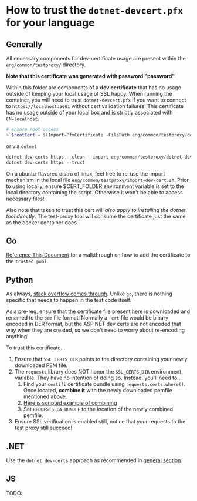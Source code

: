 # How to trust the `dotnet-devcert.pfx` for your language

## Generally

All necessary components for dev-certificate usage are present within the `eng/common/testproxy/` directory.

**Note that this certificate was generated with password "password"**

Within this folder are components of a **dev certificate** that has no usage outside of keeping your local usage of SSL happy. When running the container, you will need to trust `dotnet-devcert.pfx` if you want to connect to `https://localhost:5001` without cert validation failures. This certificate has no usage outside of your local box and is strictly associated with `CN=localhost`.

```powershell
# ensure root access
> $rootCert = $(Import-PfxCertificate -FilePath eng/common/testproxy/dotnet-devcert.pfx -CertStoreLocation 'Cert:\LocalMachine\Root')
```

or via `dotnet`

```powershell
dotnet dev-certs https --clean --import eng/common/testproxy/dotnet-devcert.pfx --password="password"
dotnet dev-certs https --trust
```

On a ubuntu-flavored distro of linux, feel free to re-use the import mechanism in the local file `eng/common/testproxy/import-dev-cert.sh`. Prior to using locally, ensure $CERT_FOLDER environment variable is set to the local directory containing the script. Otherwise it won't be able to access necessary files!

Also note that taken to trust this cert will _also apply to installing the dotnet tool directly_. The test-proxy tool will consume the certificate just the same as the docker container does.

## Go

[Reference This Document](https://forfuncsake.github.io/post/2017/08/trust-extra-ca-cert-in-go-app/) for a walkthrough on how to add the certificate to the `trusted pool`.

## Python

As always, [stack overflow comes through](https://stackoverflow.com/a/39358282). Unlike `go`, there is nothing specific that needs to happen in the test code itself.

As a pre-req, ensure that the certificate file present [here](https://github.com/Azure/azure-sdk-tools/blob/main/tools/test-proxy/docker/dev_certificate/dotnet-devcert.crt) is downloaded and renamed to the `pem` file format. Normally a `.crt` file would be binary encoded in DER format, but the ASP.NET dev certs are not encoded that way when they are created, so we don't need to worry about re-encoding anything!

To trust this certificate...

1. Ensure that `SSL_CERTS_DIR` points to the directory containing your newly downloaded PEM file.
2. The `requests` library does NOT honor the `SSL_CERTS_DIR` environment variable. They have no intention of doing so. Instead, you'll need to...
   1. Find your `certifi` certificate bundle using `requests.certs.where()`. Once located, **combine it** with the newly downloaded pemfile mentioned above.
   2. [Here is scripted example of combining](https://github.com/Azure/azure-sdk-for-python/commit/3f4ef4d64382edd74a830bfb71622c6fd8edb5c1)
   3. Set `REQUESTS_CA_BUNDLE` to the location of the newly combined pemfile.
3. Ensure SSL verification is enabled still, notice that your requests to the test proxy still succeed!

## .NET

Use the `dotnet dev-certs` approach as recommended in [general section](#generally).

## JS

TODO: